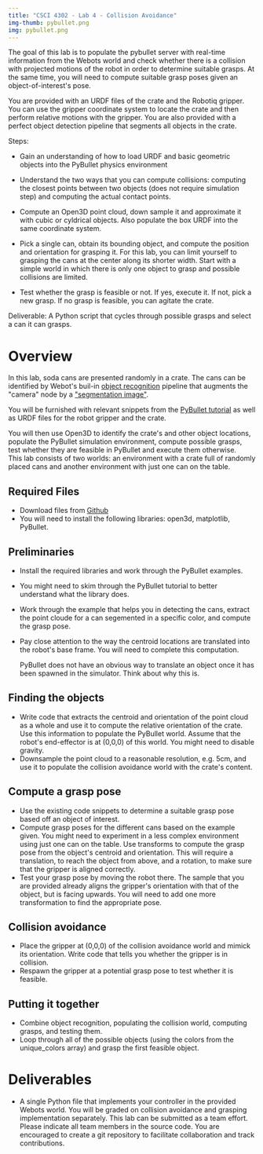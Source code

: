 ```yaml
---
title: "CSCI 4302 - Lab 4 - Collision Avoidance"
img-thumb: pybullet.png
img: pybullet.png
---
```


The goal of this lab is to populate the pybullet server with real-time information from the Webots world and check whether there is a collision with projected motions of the robot in order to determine suitable grasps.
At the same time, you will need to compute suitable grasp poses given an object-of-interest's pose.

You are provided with an URDF files of the crate and the Robotiq gripper. You can use the gripper coordinate system to locate the crate and then perform relative motions with the gripper. You are also provided with a perfect object detection pipeline that segments all objects in the crate.

Steps:

* Gain an understanding of how to load URDF and basic geometric objects into the PyBullet physics environment

* Understand the two ways that you can compute collisions: computing the closest points between two objects (does not require simulation step) and computing the actual contact points.

* Compute an Open3D point cloud, down sample it and approximate it with cubic or cyldrical objects. Also populate the box URDF into the same coordinate system.

* Pick a single can, obtain its bounding object, and compute the position and orientation for grasping it. For this lab, you can limit yourself to grasping the cans at the center along its shorter width. Start with a simple world in which there is only one object to grasp and possible collisions are limited.

* Test whether the grasp is feasible or not. If yes, execute it. If not, pick a new grasp. If no grasp is feasible, you can agitate the crate.

Deliverable: A Python script that cycles through possible grasps and select a can it can grasps.

# Overview

In this lab, soda cans are presented randomly in a crate. The cans can be identified by Webot's buil-in [object recognition](https://www.cyberbotics.com/doc/reference/recognition) pipeline that augments the "camera" node by a ["segmentation image"](https://www.cyberbotics.com/doc/reference/camera#wb_camera_recognition_get_segmentation_image).
   
You will be furnished with relevant snippets from the [PyBullet tutorial](https://usermanual.wiki/Document/pybullet20quickstart20guide.479068914/view) as well as URDF files for the robot gripper and the crate. 

You will then use Open3D to identify the crate's and other object locations, populate the PyBullet simulation environment, compute possible grasps, test whether they are feasible in PyBullet and execute them otherwise.  
This lab consists of two worlds: an environment with a crate full of randomly placed cans and another environment with just one can on the table. 

## Required Files

- Download files from [Github](https://github.com/Introduction-to-Autonomous-Robots/labs/tree/main/csci4302manipulation/lab4_collisionavoidance)
- You will need to install the following libraries: open3d, matplotlib, PyBullet.

## Preliminaries

- Install the required libraries and work through the PyBullet examples. 
- You might need to skim through the PyBullet tutorial to better understand what the library does. 
- Work through the example that helps you in detecting the cans, extract the point cloude for a can segemented in a specific color, and compute the grasp pose.
- Pay close attention to the way the centroid locations are translated into the robot's base frame. You will need to complete this computation.  


	PyBullet does not have an obvious way to translate an object once it has been spawned in the simulator. Think about why this is.

## Finding the objects

- Write code that extracts the centroid and orientation of the point cloud as a whole and use it to compute the relative orientation of the crate. Use this information to populate the PyBullet world. Assume that the robot's end-effector is at (0,0,0) of this world. You might need to disable gravity. 
- Downsample the point cloud to a reasonable resolution, e.g. 5cm, and  use it to populate the collision avoidance world with the crate's content.


## Compute a grasp pose

- Use the existing code snippets to determine a suitable grasp pose based off an object of interest. 
- Compute grasp poses for the different cans based on the example given. You might need to experiment in a less complex environment using just one can on the table. Use transforms to compute the grasp pose from the object's centroid and orientation. This will require a translation, to reach the object from above, and a rotation, to make sure that the gripper is aligned correctly. 
- Test your grasp pose by moving the robot there. The sample that you are provided already aligns the gripper's orientation with that of the object, but is facing upwards. You will need to add one more transformation to find the appropriate pose. 

## Collision avoidance

- Place the gripper at (0,0,0) of the collision avoidance world and mimick its orientation. Write code that tells you whether the gripper is in collision.
- Respawn the gripper at a potential grasp pose to test whether it is feasible.

## Putting it together

- Combine object recognition, populating the collision world, computing grasps, and testing them.
- Loop through all of the possible objects (using the colors from the unique_colors array) and grasp the first feasible object. 


# Deliverables

- A single Python file that implements your controller in the provided Webots world. You will be graded on collision avoidance and grasping implementation separately. This lab can be submitted as a team effort. Please indicate all team members in the source code. You are encouraged to create a git repository to facilitate collaboration and track contributions. 
